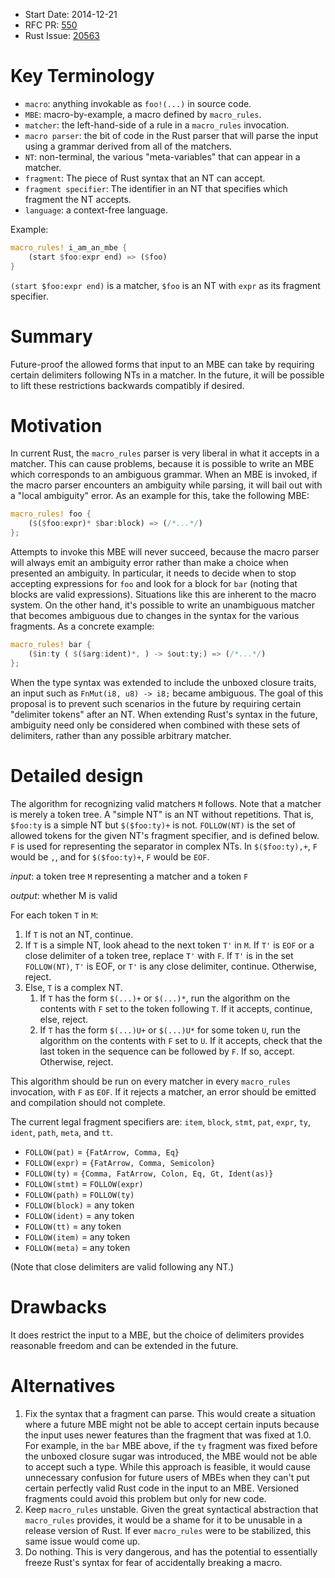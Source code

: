- Start Date: 2014-12-21
- RFC PR: [550](https://github.com/rust-lang/rfcs/pull/550)
- Rust Issue: [20563](https://github.com/rust-lang/rust/pull/20563)

# Key Terminology

- `macro`: anything invokable as `foo!(...)` in source code.
- `MBE`: macro-by-example, a macro defined by `macro_rules`.
- `matcher`: the left-hand-side of a rule in a `macro_rules` invocation.
- `macro parser`: the bit of code in the Rust parser that will parse the input
  using a grammar derived from all of the matchers.
- `NT`: non-terminal, the various "meta-variables" that can appear in a matcher.
- `fragment`: The piece of Rust syntax that an NT can accept.
- `fragment specifier`: The identifier in an NT that specifies which fragment
  the NT accepts.
- `language`: a context-free language.

Example:

```rust
macro_rules! i_am_an_mbe {
    (start $foo:expr end) => ($foo)
}
```

`(start $foo:expr end)` is a matcher, `$foo` is an NT with `expr` as its
fragment specifier.

# Summary

Future-proof the allowed forms that input to an MBE can take by requiring
certain delimiters following NTs in a matcher. In the future, it will be
possible to lift these restrictions backwards compatibly if desired.

# Motivation

In current Rust, the `macro_rules` parser is very liberal in what it accepts
in a matcher. This can cause problems, because it is possible to write an
MBE which corresponds to an ambiguous grammar. When an MBE is invoked, if the
macro parser encounters an ambiguity while parsing, it will bail out with a
"local ambiguity" error. As an example for this, take the following MBE:

```rust
macro_rules! foo {
    ($($foo:expr)* $bar:block) => (/*...*/)
};
```

Attempts to invoke this MBE will never succeed, because the macro parser
will always emit an ambiguity error rather than make a choice when presented
an ambiguity. In particular, it needs to decide when to stop accepting
expressions for `foo` and look for a block for `bar` (noting that blocks are
valid expressions). Situations like this are inherent to the macro system. On
the other hand, it's possible to write an unambiguous matcher that becomes
ambiguous due to changes in the syntax for the various fragments. As a
concrete example:

```rust
macro_rules! bar {
    ($in:ty ( $($arg:ident)*, ) -> $out:ty;) => (/*...*/)
};
```

When the type syntax was extended to include the unboxed closure traits,
an input such as `FnMut(i8, u8) -> i8;` became ambiguous. The goal of this
proposal is to prevent such scenarios in the future by requiring certain
"delimiter tokens" after an NT. When extending Rust's syntax in the future,
ambiguity need only be considered when combined with these sets of delimiters,
rather than any possible arbitrary matcher.

# Detailed design

The algorithm for recognizing valid matchers `M` follows. Note that a matcher
is merely a token tree. A "simple NT" is an NT without repetitions. That is,
`$foo:ty` is a simple NT but `$($foo:ty)+` is not. `FOLLOW(NT)` is the set of
allowed tokens for the given NT's fragment specifier, and is defined below.
`F` is used for representing the separator in complex NTs.  In `$($foo:ty),+`,
`F` would be `,`, and for `$($foo:ty)+`, `F` would be `EOF`.

*input*: a token tree `M` representing a matcher and a token `F`

*output*: whether M is valid

For each token `T` in `M`:

1. If `T` is not an NT, continue.
2. If `T` is a simple NT, look ahead to the next token `T'` in `M`. If
   `T'` is `EOF` or a close delimiter of a token tree, replace `T'` with
   `F`. If `T'` is in the set `FOLLOW(NT)`, `T'` is EOF, or `T'` is any close
   delimiter, continue. Otherwise, reject.
3. Else, `T` is a complex NT.
    1. If `T` has the form `$(...)+` or `$(...)*`, run the algorithm on the
       contents with `F` set to the token following `T`. If it accepts,
       continue, else, reject.
    2. If `T` has the form `$(...)U+` or `$(...)U*` for some token `U`, run
       the algorithm on the contents with `F` set to `U`. If it accepts,
       check that the last token in the sequence can be followed by `F`. If
       so, accept. Otherwise, reject.

This algorithm should be run on every matcher in every `macro_rules`
invocation, with `F` as `EOF`. If it rejects a matcher, an error should be
emitted and compilation should not complete.

The current legal fragment specifiers are: `item`, `block`, `stmt`, `pat`,
`expr`, `ty`, `ident`, `path`, `meta`, and `tt`.

- `FOLLOW(pat)` = `{FatArrow, Comma, Eq}`
- `FOLLOW(expr)` = `{FatArrow, Comma, Semicolon}`
- `FOLLOW(ty)` = `{Comma, FatArrow, Colon, Eq, Gt, Ident(as)}`
- `FOLLOW(stmt)` = `FOLLOW(expr)`
- `FOLLOW(path)` = `FOLLOW(ty)`
- `FOLLOW(block)` = any token
- `FOLLOW(ident)` = any token
- `FOLLOW(tt)` = any token
- `FOLLOW(item)` = any token
- `FOLLOW(meta)` = any token

(Note that close delimiters are valid following any NT.)

# Drawbacks

It does restrict the input to a MBE, but the choice of delimiters provides
reasonable freedom and can be extended in the future.

# Alternatives

1. Fix the syntax that a fragment can parse. This would create a situation
   where a future MBE might not be able to accept certain inputs because the
   input uses newer features than the fragment that was fixed at 1.0. For
   example, in the `bar` MBE above, if the `ty` fragment was fixed before the
   unboxed closure sugar was introduced, the MBE would not be able to accept
   such a type. While this approach is feasible, it would cause unnecessary
   confusion for future users of MBEs when they can't put certain perfectly
   valid Rust code in the input to an MBE. Versioned fragments could avoid
   this problem but only for new code.
2. Keep `macro_rules` unstable. Given the great syntactical abstraction that
   `macro_rules` provides, it would be a shame for it to be unusable in a
   release version of Rust. If ever `macro_rules` were to be stabilized, this
   same issue would come up.
3. Do nothing. This is very dangerous, and has the potential to essentially
   freeze Rust's syntax for fear of accidentally breaking a macro.
